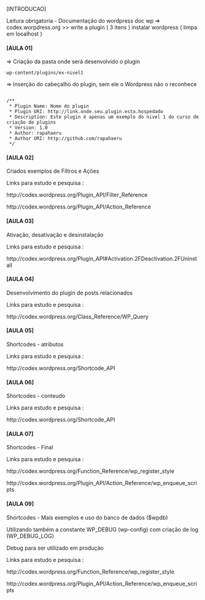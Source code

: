 [INTRODUCAO]

Leitura obrigatoria - Documentação do wordpress
doc wp => codex.worpdress.org >> write a plugin ( 3 itens )
instalar wordpress ( limpa em localhost )


<h4>[AULA 01]</h4>

=> Criação da pasta onde será desenvolvido o plugin 

<code>wp-content/plugins/ex-nivel1</code>

=> Inserção do cabeçalho do plugin, sem ele o Wordpress não o reconhece

<code>
/**
 * Plugin Name: Nome do plugin
 * Plugin URI: http://link.onde.seu.plugin.esta.hospedado
 * Description: Este plugin é apenas um exemplo do nivel 1 do curso de criação de plugins
 * Version: 1.0
 * Author: rapahaeru
 * Author URI: http://github.com/rapahaeru
 */	
</code>

<h4>[AULA 02]</h4>

<p>Criados exemplos de Filtros e Ações</p>
<p>Links para estudo e pesquisa :</p>
<p>http://codex.wordpress.org/Plugin_API/Filter_Reference</p>
<p>http://codex.wordpress.org/Plugin_API/Action_Reference</p>


<h4>[AULA 03]</h4>

<p>Ativação, desativação e desinstalação</p>
<p>Links para estudo e pesquisa :</p>
<p>http://codex.wordpress.org/Plugin_API#Activation.2FDeactivation.2FUninstall</p>

<h4>[AULA 04]</h4>

<p>Desenvolvimento do plugin de posts relacionados</p>
<p>Links para estudo e pesquisa :</p>
<p>http://codex.wordpress.org/Class_Reference/WP_Query</p>

<h4>[AULA 05]</h4>

<p>Shortcodes - atributos</p>
<p>Links para estudo e pesquisa :</p>
<p>http://codex.wordpress.org/Shortcode_API</p>

<h4>[AULA 06]</h4>

<p>Shortcodes - conteudo</p>
<p>Links para estudo e pesquisa :</p>
<p>http://codex.wordpress.org/Shortcode_API</p>

<h4>[AULA 07]</h4>

<p>Shortcodes - Final</p>
<p>Links para estudo e pesquisa :</p>
<p>http://codex.wordpress.org/Function_Reference/wp_register_style</p>
<p>http://codex.wordpress.org/Plugin_API/Action_Reference/wp_enqueue_scripts</p>


<h4>[AULA 09]</h4>

<p>Shortcodes - Mais exemplos e uso do banco de dados ($wpdb)</p>
<p>Utilizando também a constante WP_DEBUG (wp-config) com criação de log (WP_DEBUG_LOG)</p>
<p>Debug para ser utilizado em produção</p>
<p>Links para estudo e pesquisa :</p>
<p>http://codex.wordpress.org/Function_Reference/wp_register_style</p>
<p>http://codex.wordpress.org/Plugin_API/Action_Reference/wp_enqueue_scripts</p>


